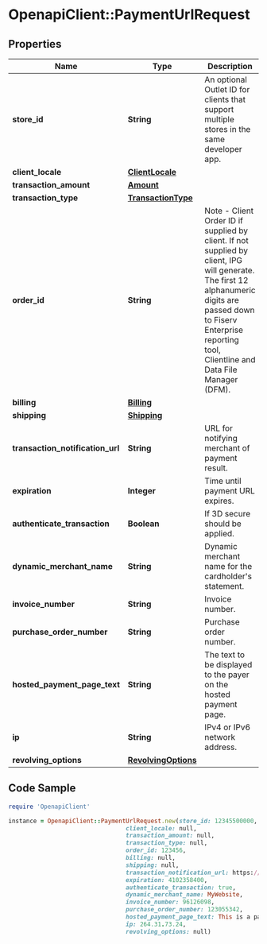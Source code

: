 # OpenapiClient::PaymentUrlRequest

## Properties

Name | Type | Description | Notes
------------ | ------------- | ------------- | -------------
**store_id** | **String** | An optional Outlet ID for clients that support multiple stores in the same developer app. | [optional] 
**client_locale** | [**ClientLocale**](ClientLocale.md) |  | [optional] 
**transaction_amount** | [**Amount**](Amount.md) |  | 
**transaction_type** | [**TransactionType**](TransactionType.md) |  | 
**order_id** | **String** | Note - Client Order ID if supplied by client. If not supplied by client, IPG will generate. The first 12 alphanumeric digits are passed down to Fiserv Enterprise reporting tool, Clientline and Data File Manager (DFM). | [optional] 
**billing** | [**Billing**](Billing.md) |  | [optional] 
**shipping** | [**Shipping**](Shipping.md) |  | [optional] 
**transaction_notification_url** | **String** | URL for notifying merchant of payment result. | [optional] 
**expiration** | **Integer** | Time until payment URL expires. | [optional] 
**authenticate_transaction** | **Boolean** | If 3D secure should be applied. | [optional] 
**dynamic_merchant_name** | **String** | Dynamic merchant name for the cardholder&#39;s statement. | [optional] 
**invoice_number** | **String** | Invoice number. | [optional] 
**purchase_order_number** | **String** | Purchase order number. | [optional] 
**hosted_payment_page_text** | **String** | The text to be displayed to the payer on the hosted payment page. | [optional] 
**ip** | **String** | IPv4 or IPv6 network address. | [optional] 
**revolving_options** | [**RevolvingOptions**](RevolvingOptions.md) |  | [optional] 

## Code Sample

```ruby
require 'OpenapiClient'

instance = OpenapiClient::PaymentUrlRequest.new(store_id: 12345500000,
                                 client_locale: null,
                                 transaction_amount: null,
                                 transaction_type: null,
                                 order_id: 123456,
                                 billing: null,
                                 shipping: null,
                                 transaction_notification_url: https://showmethepaymentresult.com,
                                 expiration: 4102358400,
                                 authenticate_transaction: true,
                                 dynamic_merchant_name: MyWebsite,
                                 invoice_number: 96126098,
                                 purchase_order_number: 123055342,
                                 hosted_payment_page_text: This is a payment for x,
                                 ip: 264.31.73.24,
                                 revolving_options: null)
```



